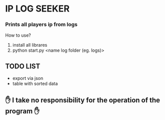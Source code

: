 
<h1>IP LOG SEEKER</h1>

<h3>Prints all players ip from logs</h3>

How to use?
	<ol>
	<li>install all librares</li>
	<li>python start.py <name log folder (eg. logs)></li>
	</ol>
	

<h2>TODO LIST</h2>
	<ul>
	<li>export via json</li>
	<li>table with sorted data</li>
	</ul>

<h2>✋ I take no responsibility for the operation of the program ✋ </h2>
